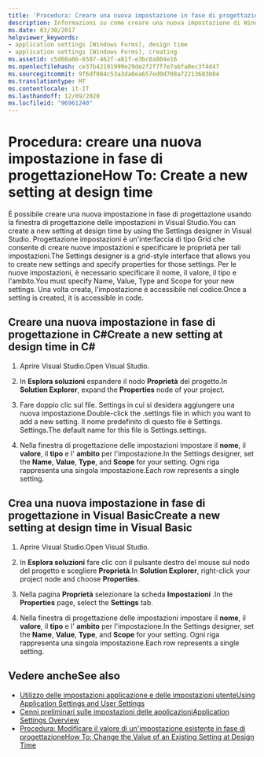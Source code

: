 ```yaml
---
title: 'Procedura: Creare una nuova impostazione in fase di progettazione'
description: Informazioni su come creare una nuova impostazione di Windows Forms in fase di progettazione usando la finestra di progettazione delle impostazioni in Visual Studio.
ms.date: 03/30/2017
helpviewer_keywords:
- application settings [Windows Forms], design time
- application settings [Windows Forms], creating
ms.assetid: c5d60a66-6507-462f-a81f-e3bc0a804e16
ms.openlocfilehash: ce37b42191999e29de2f2f7f7e7abfa0ec3f4d47
ms.sourcegitcommit: 9f6df084c53a3da0ea657ed0d708a72213683084
ms.translationtype: MT
ms.contentlocale: it-IT
ms.lasthandoff: 12/09/2020
ms.locfileid: "96961240"
---
```

# <a name="how-to-create-a-new-setting-at-design-time"></a><span data-ttu-id="197e8-103">Procedura: creare una nuova impostazione in fase di progettazione</span><span class="sxs-lookup"><span data-stu-id="197e8-103">How To: Create a new setting at design time</span></span>

<span data-ttu-id="197e8-104">È possibile creare una nuova impostazione in fase di progettazione usando la finestra di progettazione delle impostazioni in Visual Studio.</span><span class="sxs-lookup"><span data-stu-id="197e8-104">You can create a new setting at design time by using the Settings designer in Visual Studio.</span></span> <span data-ttu-id="197e8-105">Progettazione impostazioni è un'interfaccia di tipo Grid che consente di creare nuove impostazioni e specificare le proprietà per tali impostazioni.</span><span class="sxs-lookup"><span data-stu-id="197e8-105">The Settings designer is a grid-style interface that allows you to create new settings and specify properties for those settings.</span></span> <span data-ttu-id="197e8-106">Per le nuove impostazioni, è necessario specificare il nome, il valore, il tipo e l'ambito.</span><span class="sxs-lookup"><span data-stu-id="197e8-106">You must specify Name, Value, Type and Scope for your new settings.</span></span> <span data-ttu-id="197e8-107">Una volta creata, l'impostazione è accessibile nel codice.</span><span class="sxs-lookup"><span data-stu-id="197e8-107">Once a setting is created, it is accessible in code.</span></span>

## <a name="create-a-new-setting-at-design-time-in-c"></a><span data-ttu-id="197e8-108">Creare una nuova impostazione in fase di progettazione in C\#</span><span class="sxs-lookup"><span data-stu-id="197e8-108">Create a new setting at design time in C\#</span></span>

1. <span data-ttu-id="197e8-109">Aprire Visual Studio.</span><span class="sxs-lookup"><span data-stu-id="197e8-109">Open Visual Studio.</span></span>

2. <span data-ttu-id="197e8-110">In **Esplora soluzioni** espandere il nodo **Proprietà** del progetto.</span><span class="sxs-lookup"><span data-stu-id="197e8-110">In **Solution Explorer**, expand the **Properties** node of your project.</span></span>

3. <span data-ttu-id="197e8-111">Fare doppio clic sul file. Settings in cui si desidera aggiungere una nuova impostazione.</span><span class="sxs-lookup"><span data-stu-id="197e8-111">Double-click the .settings file in which you want to add a new setting.</span></span> <span data-ttu-id="197e8-112">Il nome predefinito di questo file è Settings. Settings.</span><span class="sxs-lookup"><span data-stu-id="197e8-112">The default name for this file is Settings.settings.</span></span>

4. <span data-ttu-id="197e8-113">Nella finestra di progettazione delle impostazioni impostare il **nome**, il **valore**, il **tipo** e l' **ambito** per l'impostazione.</span><span class="sxs-lookup"><span data-stu-id="197e8-113">In the Settings designer, set the **Name**, **Value**, **Type**, and **Scope** for your setting.</span></span> <span data-ttu-id="197e8-114">Ogni riga rappresenta una singola impostazione.</span><span class="sxs-lookup"><span data-stu-id="197e8-114">Each row represents a single setting.</span></span>

## <a name="create-a-new-setting-at-design-time-in-visual-basic"></a><span data-ttu-id="197e8-115">Crea una nuova impostazione in fase di progettazione in Visual Basic</span><span class="sxs-lookup"><span data-stu-id="197e8-115">Create a new setting at design time in Visual Basic</span></span>

1. <span data-ttu-id="197e8-116">Aprire Visual Studio.</span><span class="sxs-lookup"><span data-stu-id="197e8-116">Open Visual Studio.</span></span>

2. <span data-ttu-id="197e8-117">In **Esplora soluzioni** fare clic con il pulsante destro del mouse sul nodo del progetto e scegliere **Proprietà**.</span><span class="sxs-lookup"><span data-stu-id="197e8-117">In **Solution Explorer**, right-click your project node and choose **Properties**.</span></span>

3. <span data-ttu-id="197e8-118">Nella pagina **Proprietà** selezionare la scheda **Impostazioni** .</span><span class="sxs-lookup"><span data-stu-id="197e8-118">In the **Properties** page, select the **Settings** tab.</span></span>

4. <span data-ttu-id="197e8-119">Nella finestra di progettazione delle impostazioni impostare il **nome**, il **valore**, il **tipo** e l' **ambito** per l'impostazione.</span><span class="sxs-lookup"><span data-stu-id="197e8-119">In the Settings designer, set the **Name**, **Value**, **Type**, and **Scope** for your setting.</span></span> <span data-ttu-id="197e8-120">Ogni riga rappresenta una singola impostazione.</span><span class="sxs-lookup"><span data-stu-id="197e8-120">Each row represents a single setting.</span></span>

## <a name="see-also"></a><span data-ttu-id="197e8-121">Vedere anche</span><span class="sxs-lookup"><span data-stu-id="197e8-121">See also</span></span>

- [<span data-ttu-id="197e8-122">Utilizzo delle impostazioni applicazione e delle impostazioni utente</span><span class="sxs-lookup"><span data-stu-id="197e8-122">Using Application Settings and User Settings</span></span>](using-application-settings-and-user-settings.md)
- [<span data-ttu-id="197e8-123">Cenni preliminari sulle impostazioni delle applicazioni</span><span class="sxs-lookup"><span data-stu-id="197e8-123">Application Settings Overview</span></span>](application-settings-overview.md)
- [<span data-ttu-id="197e8-124">Procedura: Modificare il valore di un'impostazione esistente in fase di progettazione</span><span class="sxs-lookup"><span data-stu-id="197e8-124">How To: Change the Value of an Existing Setting at Design Time</span></span>](how-to-change-the-value-of-an-existing-setting-at-design-time.md)
